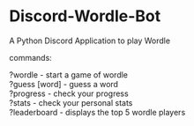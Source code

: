 # Discord-Wordle-Bot
A Python Discord Application to play Wordle

commands:

?wordle - start a game of wordle  
?guess [word] - guess a word  
?progress - check your progress  
?stats - check your personal stats  
?leaderboard - displays the top 5 wordle players  
